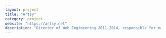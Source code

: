 ```yaml
---
layout: project
title: "Artsy"
category: project
website: "https://artsy.net"
description: "Director of Web Engineering 2011-2014, responsible for making sure Artsy's public facing web presence is fast and maintainable."
---
```

